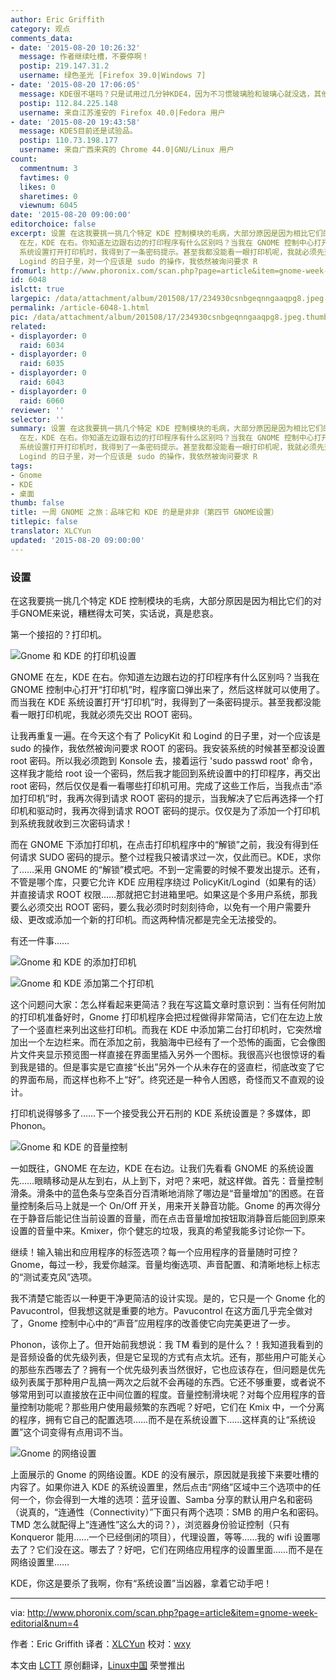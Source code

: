 ```yaml
---
author: Eric Griffith
category: 观点
comments_data:
- date: '2015-08-20 10:26:32'
  message: 作者继续吐槽，不要停啊！
  postip: 219.147.31.2
  username: 绿色圣光 [Firefox 39.0|Windows 7]
- date: '2015-08-20 17:06:05'
  message: KDE很不堪吗？只是试用过几分钟KDE4，因为不习惯玻璃脸和玻璃心就没选，其他桌面像GNOME3 Cinnamon E17 XFCE LXDE倒是都用了不短时间。所以想问问KDE5怎么样，稳定否，优点在哪？
  postip: 112.84.225.148
  username: 来自江苏淮安的 Firefox 40.0|Fedora 用户
- date: '2015-08-20 19:43:58'
  message: KDE5目前还是试验品。
  postip: 110.73.198.177
  username: 来自广西来宾的 Chrome 44.0|GNU/Linux 用户
count:
  commentnum: 3
  favtimes: 0
  likes: 0
  sharetimes: 0
  viewnum: 6045
date: '2015-08-20 09:00:00'
editorchoice: false
excerpt: 设置 在这我要挑一挑几个特定 KDE 控制模块的毛病，大部分原因是因为相比它们的对手GNOME来说，糟糕得太可笑，实话说，真是悲哀。 第一个接招的？打印机。  GNOME
  在左，KDE 在右。你知道左边跟右边的打印程序有什么区别吗？当我在 GNOME 控制中心打开打印机时，程序窗口弹出来了，然后这样就可以使用了。而当我在 KDE
  系统设置打开打印机时，我得到了一条密码提示。甚至我都没能看一眼打印机呢，我就必须先交出 ROOT 密码。 让我再重复一遍。在今天这个有了 PolicyKit 和
  Logind 的日子里，对一个应该是 sudo 的操作，我依然被询问要求 R
fromurl: http://www.phoronix.com/scan.php?page=article&item=gnome-week-editorial&num=4
id: 6048
islctt: true
largepic: /data/attachment/album/201508/17/234930csnbgeqnngaaqpg8.jpeg
permalink: /article-6048-1.html
pic: /data/attachment/album/201508/17/234930csnbgeqnngaaqpg8.jpeg.thumb.jpg
related:
- displayorder: 0
  raid: 6034
- displayorder: 0
  raid: 6035
- displayorder: 0
  raid: 6043
- displayorder: 0
  raid: 6060
reviewer: ''
selector: ''
summary: 设置 在这我要挑一挑几个特定 KDE 控制模块的毛病，大部分原因是因为相比它们的对手GNOME来说，糟糕得太可笑，实话说，真是悲哀。 第一个接招的？打印机。  GNOME
  在左，KDE 在右。你知道左边跟右边的打印程序有什么区别吗？当我在 GNOME 控制中心打开打印机时，程序窗口弹出来了，然后这样就可以使用了。而当我在 KDE
  系统设置打开打印机时，我得到了一条密码提示。甚至我都没能看一眼打印机呢，我就必须先交出 ROOT 密码。 让我再重复一遍。在今天这个有了 PolicyKit 和
  Logind 的日子里，对一个应该是 sudo 的操作，我依然被询问要求 R
tags:
- Gnome
- KDE
- 桌面
thumb: false
title: 一周 GNOME 之旅：品味它和 KDE 的是是非非（第四节 GNOME设置）
titlepic: false
translator: XLCYun
updated: '2015-08-20 09:00:00'
---
```


### 设置


在这我要挑一挑几个特定 KDE 控制模块的毛病，大部分原因是因为相比它们的对手GNOME来说，糟糕得太可笑，实话说，真是悲哀。


第一个接招的？打印机。


![Gnome 和 KDE 的打印机设置](/data/attachment/album/201508/17/234930csnbgeqnngaaqpg8.jpeg)


GNOME 在左，KDE 在右。你知道左边跟右边的打印程序有什么区别吗？当我在 GNOME 控制中心打开“打印机”时，程序窗口弹出来了，然后这样就可以使用了。而当我在 KDE 系统设置打开“打印机”时，我得到了一条密码提示。甚至我都没能看一眼打印机呢，我就必须先交出 ROOT 密码。


让我再重复一遍。在今天这个有了 PolicyKit 和 Logind 的日子里，对一个应该是 sudo 的操作，我依然被询问要求 ROOT 的密码。我安装系统的时候甚至都没设置 root 密码。所以我必须跑到 Konsole 去，接着运行 'sudo passwd root' 命令，这样我才能给 root 设一个密码，然后我才能回到系统设置中的打印程序，再交出 root 密码，然后仅仅是看一看哪些打印机可用。完成了这些工作后，当我点击“添加打印机”时，我再次得到请求 ROOT 密码的提示，当我解决了它后再选择一个打印机和驱动时，我再次得到请求 ROOT 密码的提示。仅仅是为了添加一个打印机到系统我就收到三次密码请求！


而在 GNOME 下添加打印机，在点击打印机程序中的“解锁”之前，我没有得到任何请求 SUDO 密码的提示。整个过程我只被请求过一次，仅此而已。KDE，求你了……采用 GNOME 的“解锁”模式吧。不到一定需要的时候不要发出提示。还有，不管是哪个库，只要它允许 KDE 应用程序绕过 PolicyKit/Logind（如果有的话）并直接请求 ROOT 权限……那就把它封进箱里吧。如果这是个多用户系统，那我要么必须交出 ROOT 密码，要么我必须时时刻刻待命，以免有一个用户需要升级、更改或添加一个新的打印机。而这两种情况都是完全无法接受的。


有还一件事……


![Gnome 和 KDE 的添加打印机](/data/attachment/album/201508/17/235042ys1x4ipwqa9qa285.jpeg)


![Gnome 和 KDE 添加第二个打印机](/data/attachment/album/201508/17/235109izpbfffrerpb49pr.jpeg)


这个问题问大家：怎么样看起来更简洁？我在写这篇文章时意识到：当有任何附加的打印机准备好时，Gnome 打印机程序会把过程做得非常简洁，它们在左边上放了一个竖直栏来列出这些打印机。而我在 KDE 中添加第二台打印机时，它突然增加出一个左边栏来。而在添加之前，我脑海中已经有了一个恐怖的画面，它会像图片文件夹显示预览图一样直接在界面里插入另外一个图标。我很高兴也很惊讶的看到我是错的。但是事实是它直接“长出”另外一个从未存在的竖直栏，彻底改变了它的界面布局，而这样也称不上“好”。终究还是一种令人困惑，奇怪而又不直观的设计。


打印机说得够多了……下一个接受我公开石刑的 KDE 系统设置是？多媒体，即 Phonon。


![Gnome 和 KDE 的音量控制](/data/attachment/album/201508/17/235134u7vq9v0oo9ycebyw.jpeg)


一如既往，GNOME 在左边，KDE 在右边。让我们先看看 GNOME 的系统设置先……眼睛移动是从左到右，从上到下，对吧？来吧，就这样做。首先：音量控制滑条。滑条中的蓝色条与空条百分百清晰地消除了哪边是“音量增加”的困惑。在音量控制条后马上就是一个 On/Off 开关，用来开关静音功能。Gnome 的再次得分在于静音后能记住当前设置的音量，而在点击音量增加按钮取消静音后能回到原来设置的音量中来。Kmixer，你个健忘的垃圾，我真的希望我能多讨论你一下。


继续！输入输出和应用程序的标签选项？每一个应用程序的音量随时可控？Gnome，每过一秒，我爱你越深。音量均衡选项、声音配置、和清晰地标上标志的“测试麦克风”选项。


我不清楚它能否以一种更干净更简洁的设计实现。是的，它只是一个 Gnome 化的 Pavucontrol，但我想这就是重要的地方。Pavucontrol 在这方面几乎完全做对了，Gnome 控制中心中的“声音”应用程序的改善使它向完美更进了一步。


Phonon，该你上了。但开始前我想说：我 TM 看到的是什么？！我知道我看到的是音频设备的优先级列表，但是它呈现的方式有点太坑。还有，那些用户可能关心的那些东西哪去了？拥有一个优先级列表当然很好，它也应该存在，但问题是优先级列表属于那种用户乱搞一两次之后就不会再碰的东西。它还不够重要，或者说不够常用到可以直接放在正中间位置的程度。音量控制滑块呢？对每个应用程序的音量控制功能呢？那些用户使用最频繁的东西呢？好吧，它们在 Kmix 中，一个分离的程序，拥有它自己的配置选项……而不是在系统设置下……这样真的让“系统设置”这个词变得有点用词不当。


![Gnome 的网络设置](/data/attachment/album/201508/17/235153ad605772u2ldllle.jpeg)


上面展示的 Gnome 的网络设置。KDE 的没有展示，原因就是我接下来要吐槽的内容了。如果你进入 KDE 的系统设置里，然后点击“网络”区域中三个选项中的任何一个，你会得到一大堆的选项：蓝牙设置、Samba 分享的默认用户名和密码（说真的，“连通性（Connectivity）”下面只有两个选项：SMB 的用户名和密码。TMD 怎么就配得上“连通性”这么大的词？），浏览器身份验证控制（只有 Konqueror 能用……一个已经倒闭的项目），代理设置，等等……我的 wifi 设置哪去了？它们没在这。哪去了？好吧，它们在网络应用程序的设置里面……而不是在网络设置里……


KDE，你这是要杀了我啊，你有“系统设置”当凶器，拿着它动手吧！




---


via: <http://www.phoronix.com/scan.php?page=article&item=gnome-week-editorial&num=4>


作者：Eric Griffith 译者：[XLCYun](https://github.com/XLCYun) 校对：[wxy](https://github.com/wxy)


本文由 [LCTT](https://github.com/LCTT/TranslateProject) 原创翻译，[Linux中国](https://linux.cn/) 荣誉推出